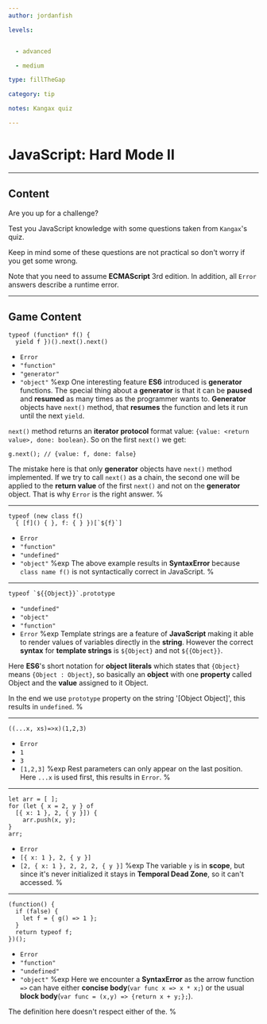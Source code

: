 ```yaml
---
author: jordanfish

levels:


  - advanced

  - medium

type: fillTheGap

category: tip

notes: Kangax quiz

---
```


# JavaScript: Hard Mode II

---
## Content

Are you up for a challenge?

Test you JavaScript knowledge with some questions taken from `Kangax`'s quiz.

Keep in mind some of these questions are not practical so don't worry if you get some wrong.

Note that you need to assume **ECMAScript** 3rd edition. In addition, all `Error` answers describe a runtime error.

---
## Game Content

```
typeof (function* f() {
  yield f })().next().next()
```
* `Error`
* `"function"`
* `"generator"`
* `"object"`
%exp
One interesting feature **ES6** introduced is **generator** functions. The special thing about a **generator** is that it can be **paused** and **resumed** as many times as the programmer wants to. **Generator** objects have `next()` method, that **resumes** the function and lets it run until the next `yield`.

`next()` method returns an **iterator protocol** format value: `{value: <return value>, done: boolean}`. So on the first `next()` we get:

```
g.next(); // {value: f, done: false}
```

The mistake here is that only **generator** objects have `next()` method implemented. If we try to call `next()` as a chain, the second one will be applied to the **return value** of the first `next()` and not on the **generator** object.
That is why `Error` is the right answer.
%

---
```
typeof (new class f()
  { [f]() { }, f: { } })[`${f}`]
```
* `Error`
* `"function"`
* `"undefined"`
* `"object"`
%exp
The above example results in **SyntaxError** because `class name f()` is not syntactically correct in JavaScript.
%

---
```
typeof `${{Object}}`.prototype
```
* `"undefined"`
* `"object"`
* `"function"`
* `Error`
%exp
Template strings are a feature of **JavaScript** making it able to render values of variables directly in the **string**. However the correct **syntax** for **template strings** is `${Object}` and not `${{Object}}`.

Here **ES6**'s short notation for **object literals** which states that `{Object}` means `{Object : Object}`, so basically an **object** with one **property** called Object and the **value** assigned to it Object.

 In the end we use `prototype` property on the string '[Object Object]', this results in `undefined`.
%

---
```
((...x, xs)=>x)(1,2,3)
```
* `Error`
* `1`
* `3`
* `[1,2,3]`
%exp
Rest parameters can only appear on the last position. Here `...x` is used first, this results in `Error`.
%

---
```
let arr = [ ];
for (let { x = 2, y } of
  [{ x: 1 }, 2, { y }]) {
    arr.push(x, y);
}
arr;
```
* `Error`
* `[{ x: 1 }, 2, { y }]`
* `[2, { x: 1 }, 2, 2, 2, { y }]`
%exp
The variable `y` is in **scope**, but since it's never initialized it stays in **Temporal Dead Zone**, so it can't accessed.
%

---
```
(function() {
  if (false) {
    let f = { g() => 1 };
  }
  return typeof f;
})();
```
* `Error`
* `"function"`
* `"undefined"`
* `"object"`
%exp
Here we encounter a **SyntaxError** as the arrow function `=>` can have either **concise body**(`var func x => x * x;`) or  the usual **block body**(`var func = (x,y) => {return x + y;};`).

The definition here doesn't respect either of the.
%
